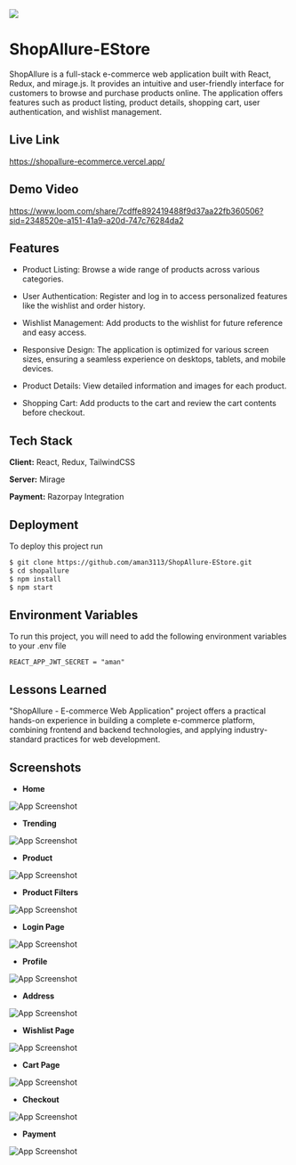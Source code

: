 <div>
    <img src="./readmeAssets/ShopAllure.png"/>
</div>

# ShopAllure-EStore

ShopAllure is a full-stack e-commerce web application built with React, Redux, and mirage.js. It provides an intuitive and user-friendly interface for customers to browse and purchase products online. The application offers features such as product listing, product details, shopping cart, user authentication, and wishlist management.

## Live Link

https://shopallure-ecommerce.vercel.app/

## Demo Video
https://www.loom.com/share/7cdffe892419488f9d37aa22fb360506?sid=2348520e-a151-41a9-a20d-747c76284da2

## Features

- Product Listing: Browse a wide range of products across various categories.

- User Authentication: Register and log in to access personalized features like the wishlist and order history.
- Wishlist Management: Add products to the wishlist for future reference and easy access.
- Responsive Design: The application is optimized for various screen sizes, ensuring a seamless experience on desktops, tablets, and mobile devices.
- Product Details: View detailed information and images for each product.
- Shopping Cart: Add products to the cart and review the cart contents before checkout.

## Tech Stack

**Client:** React, Redux, TailwindCSS

**Server:** Mirage

**Payment:** Razorpay Integration

## Deployment

To deploy this project run

```bash
$ git clone https://github.com/aman3113/ShopAllure-EStore.git
$ cd shopallure
$ npm install
$ npm start
```

## Environment Variables

To run this project, you will need to add the following environment variables to your .env file

`REACT_APP_JWT_SECRET = "aman"`

## Lessons Learned

"ShopAllure - E-commerce Web Application" project offers a practical hands-on experience in building a complete e-commerce platform, combining frontend and backend technologies, and applying industry-standard practices for web development.

## Screenshots

- **Home**

![App Screenshot](./readmeAssets/homePage.png)

- **Trending**

![App Screenshot](./readmeAssets/homePage2.png)

- **Product**

![App Screenshot](./readmeAssets/productPage.png)

- **Product Filters**

![App Screenshot](./readmeAssets/productFilters.png)

- **Login Page**

![App Screenshot](./readmeAssets/login.png)

- **Profile**

![App Screenshot](./readmeAssets/profilePage.png)

- **Address**

![App Screenshot](./readmeAssets/AddressPage.png)

- **Wishlist Page**

![App Screenshot](./readmeAssets/wishlist.png)

- **Cart Page**

![App Screenshot](./readmeAssets/cart.png)

- **Checkout**

![App Screenshot](./readmeAssets/checkout.png)

- **Payment**

![App Screenshot](./readmeAssets/payment.png)
